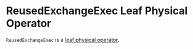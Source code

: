 # ReusedExchangeExec Leaf Physical Operator

`ReusedExchangeExec` is a [leaf physical operator](LeafExecNode.md).
